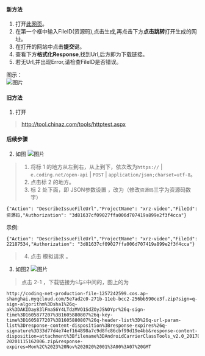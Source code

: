 #### 新方法
1. 打开[此网页](https://www.xrzyun.top/api/html/coding-fileid.html)。  
2. 在第一个框中输入FileID(资源码),点击生成,再点击下方**点击跳转**打开生成的网址。  
3. 在打开的网站中点击**提交**键。  
4. 查看下方**格式化Response**,找到Url,后方即为下载链接。  
5. 若无Url,并出现Error,请检查FileID是否错误。  

图示：  
![图片](https://images.weserv.nl/?url=https://i0.hdslb.com/bfs/article/7273b8fe5cc0555be954052c22a0022073f9160d.png)

#### 旧方法
1. 打开
> http://tool.chinaz.com/tools/httptest.aspx

#### 后续步骤
2. 如图
![图片](//images.weserv.nl/?url=https://i0.hdslb.com/bfs/article/e95920a604527a03548675a0831444fc87849183.png )  
> 1. 将标 1 的地方从左到右，从上到下，依次改为`https://` | `e.coding.net/open-api` | `POST` | `application/json;charset=utf-8`。  
> 2. 点击标 2 的地方。  
> 3. 标 2 处下面，即 JSON参数设置 ，改为（修改`资源码`三字为资源码数字）  
```
{"Action": "DescribeIssueFileUrl","ProjectName": "xrz-video","FileId": 资源码,"Authorization": "3d81637cf09027ffa006d707419a899e2f3f4cca"}
```
示例:
```
{"Action": "DescribeIssueFileUrl","ProjectName": "xrz-video","FileId": 22187534,"Authorization": "3d81637cf09027ffa006d707419a899e2f3f4cca"}
```
> 4. 点击 模拟请求 。
3. 如图2
![图片](https://xrzyun.coding.net/p/blog/d/cdn/git/raw/web/img/wiki_2.png)
> 点击 2-1 ，下载链接为`S`与`E`中间的，图上的为
```
http://coding-net-production-file-1257242599.cos.ap-shanghai.myqcloud.com/5e7ad2c0-271b-11eb-bcc2-256bb590ce3f.zip?sign=q-sign-algorithm%3Dsha1%26q-ak%3DAKIDay83lFmaS6Y4LTdzMVO1SdZOyJSNOYpr%26q-sign-time%3D1605877207%3B1605880807%26q-key-time%3D1605877207%3B1605880807%26q-header-list%3D%26q-url-param-list%3Dresponse-content-disposition%3Bresponse-expires%26q-signature%3D33d77d4e74ef164898a7c9d8fc86cbf99d19e4bb&response-content-disposition=attachment%3Bfilename%3DAndroidCarrierClassTools_v2.0_20170109-20201115162006.zip&response-expires=Mon%2C%2023%20Nov%202020%2001%3A00%3A07%20GMT
```